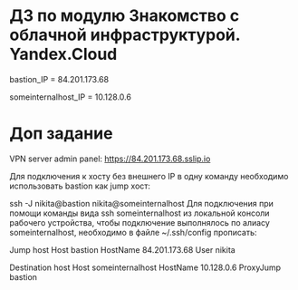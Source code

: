 # ДЗ по модулю Знакомство с облачной инфраструктурой. Yandex.Cloud
bastion_IP = 84.201.173.68

someinternalhost_IP = 10.128.0.6

# Доп задание 
VPN server admin panel: https://84.201.173.68.sslip.io

Для подключения к хосту без внешнего IP в одну команду необходимо использовать bastion как jump хост:

ssh -J nikita@bastion nikita@someinternalhost
Для подключения при помощи команды вида ssh someinternalhost из локальной консоли рабочего устройства, чтобы подключение выполнялось по алиасу someinternalhost, необходимо в файле ~/.ssh/config прописать:

Jump host
Host bastion
  HostName 84.201.173.68
  User nikita

Destination host
Host someinternalhost
    HostName 10.128.0.6
    ProxyJump bastion
